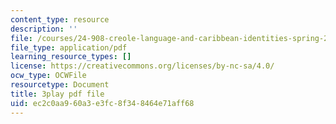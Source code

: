 ```yaml
---
content_type: resource
description: ''
file: /courses/24-908-creole-language-and-caribbean-identities-spring-2017/ec2c0aa960a3e3fc8f348464e71aff68_Q2uUFNDuRFk.pdf
file_type: application/pdf
learning_resource_types: []
license: https://creativecommons.org/licenses/by-nc-sa/4.0/
ocw_type: OCWFile
resourcetype: Document
title: 3play pdf file
uid: ec2c0aa9-60a3-e3fc-8f34-8464e71aff68
---
```

